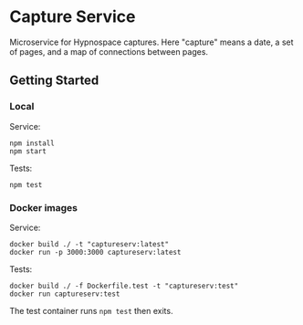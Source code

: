 # Capture Service

Microservice for Hypnospace captures. Here "capture" means a date, a set of pages, and a map of connections between pages.

## Getting Started

### Local

Service:

```
npm install
npm start
```

Tests:
```
npm test
```

### Docker images

Service:

```
docker build ./ -t "captureserv:latest"
docker run -p 3000:3000 captureserv:latest 
```

Tests:

```
docker build ./ -f Dockerfile.test -t "captureserv:test"
docker run captureserv:test
```

The test container runs `npm test` then exits.




